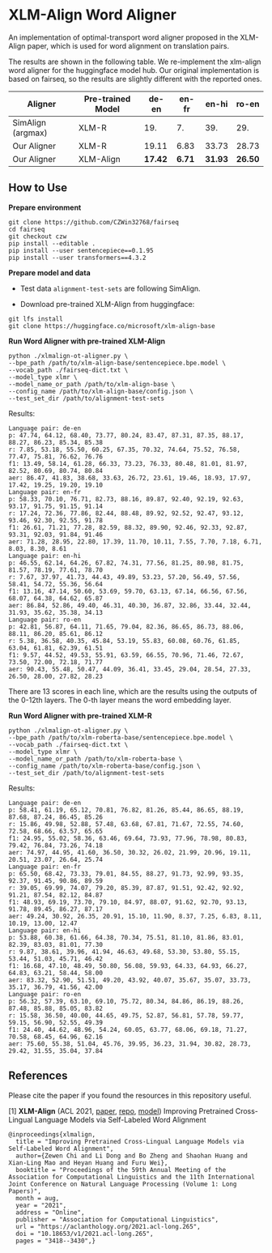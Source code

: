 # XLM-Align Word Aligner

An implementation of optimal-transport word aligner proposed in the XLM-Align paper, which is used for word alignment on translation pairs.

The results are shown in the following table. We re-implement the xlm-align word aligner for the huggingface model hub. Our original implementation is based on fairseq, so the results are slightly different with the reported ones.


| Aligner | Pre-trained Model | de-en | en-fr | en-hi | ro-en |
| ------  | ----------------- | ----- | ----- | ----- | ----- |
| SimAlign (argmax) | XLM-R   | 19.   | 7.    | 39.   | 29.   |
| Our Aligner  | XLM-R | 19.11 | 6.83 | 33.73 | 28.73 |
| Our Aligner | XLM-Align | **17.42** | **6.71** | **31.93** | **26.50** |


## How to Use

**Prepare environment**

```
git clone https://github.com/CZWin32768/fairseq
cd fairseq
git checkout czw
pip install --editable .
pip install --user sentencepiece==0.1.95
pip install --user transformers==4.3.2
```

**Prepare model and data**

- Test data `alignment-test-sets` are following SimAlign.

- Download pre-trained XLM-Align from huggingface:

```
git lfs install
git clone https://huggingface.co/microsoft/xlm-align-base
```

**Run Word Aligner with pre-trained XLM-Align**

```
python ./xlmalign-ot-aligner.py \
--bpe_path /path/to/xlm-align-base/sentencepiece.bpe.model \
--vocab_path ./fairseq-dict.txt \
--model_type xlmr \
--model_name_or_path /path/to/xlm-align-base \
--config_name /path/to/xlm-align-base/config.json \
--test_set_dir /path/to/alignment-test-sets
```

Results:
```
Language pair: de-en
p: 47.74, 64.12, 68.40, 73.77, 80.24, 83.47, 87.31, 87.35, 88.17, 88.27, 86.23, 85.34, 85.38
r: 7.85, 53.18, 55.50, 60.25, 67.35, 70.32, 74.64, 75.52, 76.58, 77.47, 75.81, 76.62, 76.76
f1: 13.49, 58.14, 61.28, 66.33, 73.23, 76.33, 80.48, 81.01, 81.97, 82.52, 80.69, 80.74, 80.84
aer: 86.47, 41.83, 38.68, 33.63, 26.72, 23.61, 19.46, 18.93, 17.97, 17.42, 19.25, 19.20, 19.10
Language pair: en-fr
p: 58.33, 70.10, 76.71, 82.73, 88.16, 89.87, 92.40, 92.19, 92.63, 93.17, 91.75, 91.15, 91.14
r: 17.24, 72.36, 77.86, 82.44, 88.48, 89.92, 92.52, 92.47, 93.12, 93.46, 92.30, 92.55, 91.78
f1: 26.61, 71.21, 77.28, 82.59, 88.32, 89.90, 92.46, 92.33, 92.87, 93.31, 92.03, 91.84, 91.46
aer: 71.28, 28.95, 22.80, 17.39, 11.70, 10.11, 7.55, 7.70, 7.18, 6.71, 8.03, 8.30, 8.61
Language pair: en-hi
p: 46.55, 62.14, 64.26, 67.82, 74.31, 77.56, 81.25, 80.98, 81.75, 81.57, 78.19, 77.61, 78.70
r: 7.67, 37.97, 41.73, 44.43, 49.89, 53.23, 57.20, 56.49, 57.56, 58.41, 54.72, 55.36, 56.64
f1: 13.16, 47.14, 50.60, 53.69, 59.70, 63.13, 67.14, 66.56, 67.56, 68.07, 64.38, 64.62, 65.87
aer: 86.84, 52.86, 49.40, 46.31, 40.30, 36.87, 32.86, 33.44, 32.44, 31.93, 35.62, 35.38, 34.13
Language pair: ro-en
p: 42.81, 56.87, 64.11, 71.65, 79.04, 82.36, 86.65, 86.73, 88.06, 88.11, 86.20, 85.61, 86.12
r: 5.38, 36.58, 40.35, 45.84, 53.19, 55.83, 60.08, 60.76, 61.85, 63.04, 61.81, 62.39, 61.51
f1: 9.57, 44.52, 49.53, 55.91, 63.59, 66.55, 70.96, 71.46, 72.67, 73.50, 72.00, 72.18, 71.77
aer: 90.43, 55.48, 50.47, 44.09, 36.41, 33.45, 29.04, 28.54, 27.33, 26.50, 28.00, 27.82, 28.23
```

There are 13 scores in each line, which are the results using the outputs of the 0-12th layers. The 0-th layer means the word embedding layer.

**Run Word Aligner with pre-trained XLM-R**

```
python ./xlmalign-ot-aligner.py \
--bpe_path /path/to/xlm-roberta-base/sentencepiece.bpe.model \
--vocab_path ./fairseq-dict.txt \
--model_type xlmr \
--model_name_or_path /path/to/xlm-roberta-base \
--config_name /path/to/xlm-roberta-base/config.json \
--test_set_dir /path/to/alignment-test-sets
```

Results:
```
Language pair: de-en
p: 58.41, 61.19, 65.12, 70.81, 76.82, 81.26, 85.44, 86.65, 88.19, 87.68, 87.24, 86.45, 85.26
r: 15.86, 49.98, 52.88, 57.48, 63.68, 67.81, 71.67, 72.55, 74.60, 72.58, 68.66, 63.57, 65.65
f1: 24.95, 55.02, 58.36, 63.46, 69.64, 73.93, 77.96, 78.98, 80.83, 79.42, 76.84, 73.26, 74.18
aer: 74.97, 44.95, 41.60, 36.50, 30.32, 26.02, 21.99, 20.96, 19.11, 20.51, 23.07, 26.64, 25.74
Language pair: en-fr
p: 65.50, 68.42, 73.33, 79.01, 84.55, 88.27, 91.73, 92.99, 93.35, 92.37, 91.45, 90.86, 89.59
r: 39.05, 69.99, 74.07, 79.20, 85.39, 87.87, 91.51, 92.42, 92.92, 91.21, 87.54, 82.12, 84.87
f1: 48.93, 69.19, 73.70, 79.10, 84.97, 88.07, 91.62, 92.70, 93.13, 91.78, 89.45, 86.27, 87.17
aer: 49.24, 30.92, 26.35, 20.91, 15.10, 11.90, 8.37, 7.25, 6.83, 8.11, 10.19, 13.00, 12.47
Language pair: en-hi
p: 53.88, 60.38, 61.66, 64.38, 70.34, 75.51, 81.10, 81.86, 83.01, 82.39, 83.03, 81.01, 77.30
r: 9.87, 38.61, 39.96, 41.94, 46.63, 49.68, 53.30, 53.80, 55.15, 53.44, 51.03, 45.71, 46.42
f1: 16.68, 47.10, 48.49, 50.80, 56.08, 59.93, 64.33, 64.93, 66.27, 64.83, 63.21, 58.44, 58.00
aer: 83.32, 52.90, 51.51, 49.20, 43.92, 40.07, 35.67, 35.07, 33.73, 35.17, 36.79, 41.56, 42.00
Language pair: ro-en
p: 56.32, 57.39, 63.10, 69.10, 75.72, 80.34, 84.86, 86.19, 88.26, 87.48, 85.88, 85.05, 83.82
r: 15.58, 36.50, 40.00, 44.65, 49.75, 52.87, 56.81, 57.78, 59.77, 59.15, 56.90, 52.55, 49.39
f1: 24.40, 44.62, 48.96, 54.24, 60.05, 63.77, 68.06, 69.18, 71.27, 70.58, 68.45, 64.96, 62.16
aer: 75.60, 55.38, 51.04, 45.76, 39.95, 36.23, 31.94, 30.82, 28.73, 29.42, 31.55, 35.04, 37.84
```

## References

Please cite the paper if you found the resources in this repository useful.

[1] **XLM-Align** (ACL 2021, [paper](https://aclanthology.org/2021.acl-long.265/), [repo](https://github.com/CZWin32768/XLM-Align), [model](https://huggingface.co/microsoft/xlm-align-base)) Improving Pretrained Cross-Lingual Language Models via Self-Labeled Word Alignment

```
@inproceedings{xlmalign,
  title = "Improving Pretrained Cross-Lingual Language Models via Self-Labeled Word Alignment",
  author={Zewen Chi and Li Dong and Bo Zheng and Shaohan Huang and Xian-Ling Mao and Heyan Huang and Furu Wei},
  booktitle = "Proceedings of the 59th Annual Meeting of the Association for Computational Linguistics and the 11th International Joint Conference on Natural Language Processing (Volume 1: Long Papers)",
  month = aug,
  year = "2021",
  address = "Online",
  publisher = "Association for Computational Linguistics",
  url = "https://aclanthology.org/2021.acl-long.265",
  doi = "10.18653/v1/2021.acl-long.265",
  pages = "3418--3430",}
```
